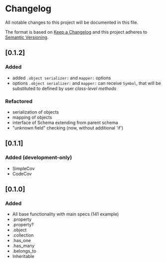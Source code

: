 # Changelog
All notable changes to this project will be documented in this file.

The format is based on [Keep a Changelog](http://keepachangelog.com/en/1.0.0/)
and this project adheres to [Semantic Versioning](http://semver.org/spec/v2.0.0.html).

## [0.1.2]
### Added
+ added `.object serializer:` and `mapper:` options
+ options `.object serializer:` and `mapper:` can receive `Symbol`, that will be substituted
  to defined by user _class-level methods_

### Refactored
+ serialization of objects
+ mapping of objects
+ interface of Schema extending from parent schema
+ "unknown field" checking (now, without additional 'if')

## [0.1.1]
### Added (development-only)
+ SimpleCov
+ CodeCov

## [0.1.0]
### Added
+ All base functionality with main specs (141 example)
+ .property
+ .property?
+ .object
+ .collection
+ .has_one
+ .has_many
+ .belongs_to
+ Inheritable
